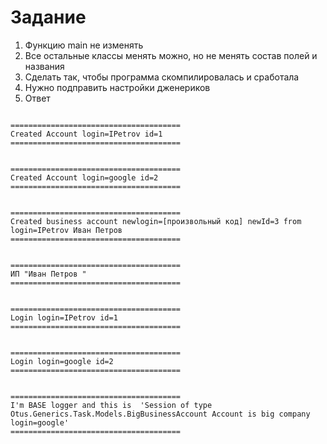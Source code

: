 # Задание

1. Функцию main не изменять
2. Все остальные классы менять можно, но не менять состав полей и названия
3. Сделать так, чтобы программа скомпилировалась и сработала
4. Нужно подправить настройки дженериков
4. Ответ
```

======================================
Created Account login=IPetrov id=1    
======================================


======================================
Created Account login=google id=2     
======================================


======================================
Created business account newlogin=[произвольный код] newId=3 from login=IPetrov Иван Петров
======================================


======================================
ИП "Иван Петров "
======================================


======================================
Login login=IPetrov id=1
======================================


======================================
Login login=google id=2
======================================


======================================
I'm BASE logger and this is  'Session of type Otus.Generics.Task.Models.BigBusinessAccount Account is big company login=google'
======================================
```